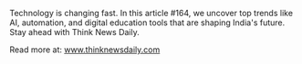 Technology is changing fast. In this article #164, we uncover top trends like AI, automation, and digital education tools that are shaping India's future. Stay ahead with Think News Daily.

Read more at: www.thinknewsdaily.com